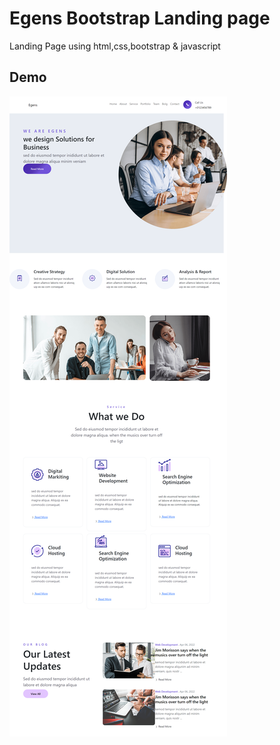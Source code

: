 # Egens Bootstrap Landing page
Landing Page using html,css,bootstrap &amp; javascript

## Demo
![project demo](screenshot.png)